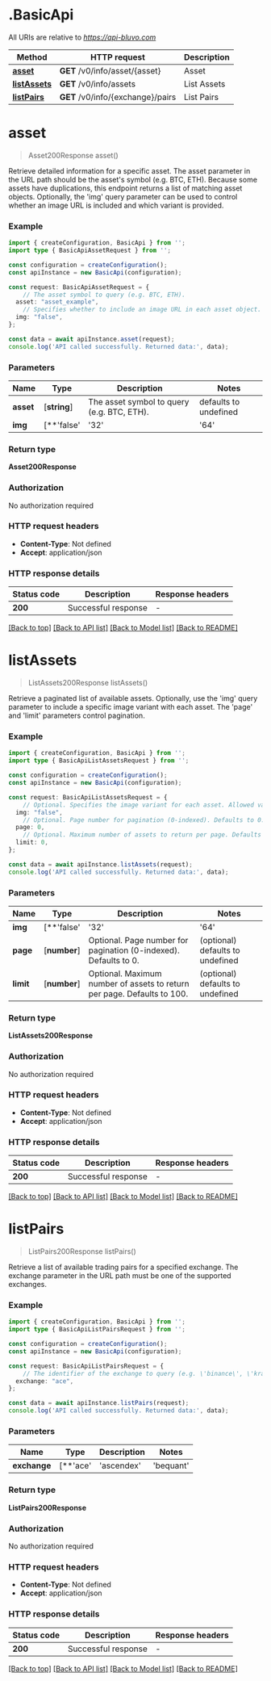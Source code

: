 # .BasicApi

All URIs are relative to *https://api-bluvo.com*

Method | HTTP request | Description
------------- | ------------- | -------------
[**asset**](BasicApi.md#asset) | **GET** /v0/info/asset/{asset} | Asset
[**listAssets**](BasicApi.md#listAssets) | **GET** /v0/info/assets | List Assets
[**listPairs**](BasicApi.md#listPairs) | **GET** /v0/info/{exchange}/pairs | List Pairs


# **asset**
> Asset200Response asset()

Retrieve detailed information for a specific asset. The asset parameter in the URL path should be the asset\'s symbol (e.g. BTC, ETH). Because some assets have duplications, this endpoint returns a list of matching asset objects. Optionally, the \'img\' query parameter can be used to control whether an image URL is included and which variant is provided.

### Example


```typescript
import { createConfiguration, BasicApi } from '';
import type { BasicApiAssetRequest } from '';

const configuration = createConfiguration();
const apiInstance = new BasicApi(configuration);

const request: BasicApiAssetRequest = {
    // The asset symbol to query (e.g. BTC, ETH).
  asset: "asset_example",
    // Specifies whether to include an image URL in each asset object. Allowed values are: \'true\' (include the default image), \'false\' (exclude image), \'32\' (32px variant), or \'64\' (64px variant). (optional)
  img: "false",
};

const data = await apiInstance.asset(request);
console.log('API called successfully. Returned data:', data);
```


### Parameters

Name | Type | Description  | Notes
------------- | ------------- | ------------- | -------------
 **asset** | [**string**] | The asset symbol to query (e.g. BTC, ETH). | defaults to undefined
 **img** | [**&#39;false&#39; | &#39;32&#39; | &#39;64&#39; | &#39;128&#39;**]**Array<&#39;false&#39; &#124; &#39;32&#39; &#124; &#39;64&#39; &#124; &#39;128&#39;>** | Specifies whether to include an image URL in each asset object. Allowed values are: \&#39;true\&#39; (include the default image), \&#39;false\&#39; (exclude image), \&#39;32\&#39; (32px variant), or \&#39;64\&#39; (64px variant). | (optional) defaults to undefined


### Return type

**Asset200Response**

### Authorization

No authorization required

### HTTP request headers

 - **Content-Type**: Not defined
 - **Accept**: application/json


### HTTP response details
| Status code | Description | Response headers |
|-------------|-------------|------------------|
**200** | Successful response |  -  |

[[Back to top]](#) [[Back to API list]](README.md#documentation-for-api-endpoints) [[Back to Model list]](README.md#documentation-for-models) [[Back to README]](README.md)

# **listAssets**
> ListAssets200Response listAssets()

Retrieve a paginated list of available assets. Optionally, use the \'img\' query parameter to include a specific image variant with each asset. The \'page\' and \'limit\' parameters control pagination.

### Example


```typescript
import { createConfiguration, BasicApi } from '';
import type { BasicApiListAssetsRequest } from '';

const configuration = createConfiguration();
const apiInstance = new BasicApi(configuration);

const request: BasicApiListAssetsRequest = {
    // Optional. Specifies the image variant for each asset. Allowed values: \'false\' (exclude images), \'true\' (include default image), \'64\' (64px variant), or \'32\' (32px variant). (optional)
  img: "false",
    // Optional. Page number for pagination (0-indexed). Defaults to 0. (optional)
  page: 0,
    // Optional. Maximum number of assets to return per page. Defaults to 100. (optional)
  limit: 0,
};

const data = await apiInstance.listAssets(request);
console.log('API called successfully. Returned data:', data);
```


### Parameters

Name | Type | Description  | Notes
------------- | ------------- | ------------- | -------------
 **img** | [**&#39;false&#39; | &#39;32&#39; | &#39;64&#39; | &#39;128&#39;**]**Array<&#39;false&#39; &#124; &#39;32&#39; &#124; &#39;64&#39; &#124; &#39;128&#39;>** | Optional. Specifies the image variant for each asset. Allowed values: \&#39;false\&#39; (exclude images), \&#39;true\&#39; (include default image), \&#39;64\&#39; (64px variant), or \&#39;32\&#39; (32px variant). | (optional) defaults to undefined
 **page** | [**number**] | Optional. Page number for pagination (0-indexed). Defaults to 0. | (optional) defaults to undefined
 **limit** | [**number**] | Optional. Maximum number of assets to return per page. Defaults to 100. | (optional) defaults to undefined


### Return type

**ListAssets200Response**

### Authorization

No authorization required

### HTTP request headers

 - **Content-Type**: Not defined
 - **Accept**: application/json


### HTTP response details
| Status code | Description | Response headers |
|-------------|-------------|------------------|
**200** | Successful response |  -  |

[[Back to top]](#) [[Back to API list]](README.md#documentation-for-api-endpoints) [[Back to Model list]](README.md#documentation-for-models) [[Back to README]](README.md)

# **listPairs**
> ListPairs200Response listPairs()

Retrieve a list of available trading pairs for a specified exchange. The exchange parameter in the URL path must be one of the supported exchanges.

### Example


```typescript
import { createConfiguration, BasicApi } from '';
import type { BasicApiListPairsRequest } from '';

const configuration = createConfiguration();
const apiInstance = new BasicApi(configuration);

const request: BasicApiListPairsRequest = {
    // The identifier of the exchange to query (e.g. \'binance\', \'kraken\').
  exchange: "ace",
};

const data = await apiInstance.listPairs(request);
console.log('API called successfully. Returned data:', data);
```


### Parameters

Name | Type | Description  | Notes
------------- | ------------- | ------------- | -------------
 **exchange** | [**&#39;ace&#39; | &#39;ascendex&#39; | &#39;bequant&#39; | &#39;bigone&#39; | &#39;binance&#39; | &#39;coinbase&#39; | &#39;binanceus&#39; | &#39;bingx&#39; | &#39;bit2c&#39; | &#39;bitbank&#39; | &#39;bitbns&#39; | &#39;bitcoincom&#39; | &#39;bitfinex&#39; | &#39;bitflyer&#39; | &#39;bitget&#39; | &#39;bithumb&#39; | &#39;bitmart&#39; | &#39;bitmex&#39; | &#39;bitopro&#39; | &#39;bitpanda&#39; | &#39;bitrue&#39; | &#39;bitso&#39; | &#39;bitstamp&#39; | &#39;bitteam&#39; | &#39;bitvavo&#39; | &#39;bl3p&#39; | &#39;blockchaincom&#39; | &#39;blofin&#39; | &#39;btcalpha&#39; | &#39;btcbox&#39; | &#39;btcmarkets&#39; | &#39;btcturk&#39; | &#39;cex&#39; | &#39;coincheck&#39; | &#39;coinex&#39; | &#39;coinlist&#39; | &#39;coinmate&#39; | &#39;coinmetro&#39; | &#39;coinone&#39; | &#39;coinsph&#39; | &#39;coinspot&#39; | &#39;cryptocom&#39; | &#39;delta&#39; | &#39;deribit&#39; | &#39;digifinex&#39; | &#39;exmo&#39; | &#39;fmfwio&#39; | &#39;gate&#39; | &#39;gateio&#39; | &#39;gemini&#39; | &#39;hashkey&#39; | &#39;hitbtc&#39; | &#39;hollaex&#39; | &#39;htx&#39; | &#39;huobi&#39; | &#39;huobijp&#39; | &#39;hyperliquid&#39; | &#39;independentreserve&#39; | &#39;indodax&#39; | &#39;kraken&#39; | &#39;krakenfutures&#39; | &#39;kucoin&#39; | &#39;kucoinfutures&#39; | &#39;latoken&#39; | &#39;lbank&#39; | &#39;luno&#39; | &#39;mercado&#39; | &#39;mexc&#39; | &#39;ndax&#39; | &#39;novadax&#39; | &#39;oceanex&#39; | &#39;okcoin&#39; | &#39;okx&#39; | &#39;onetrading&#39; | &#39;oxfun&#39; | &#39;p2b&#39; | &#39;paradex&#39; | &#39;paymium&#39; | &#39;phemex&#39; | &#39;poloniex&#39; | &#39;poloniexfutures&#39; | &#39;probit&#39; | &#39;timex&#39; | &#39;tradeogre&#39; | &#39;upbit&#39; | &#39;vertex&#39; | &#39;wavesexchange&#39; | &#39;whitebit&#39; | &#39;woo&#39; | &#39;woofipro&#39; | &#39;xt&#39; | &#39;yobit&#39; | &#39;zaif&#39; | &#39;zonda&#39;**]**Array<&#39;ace&#39; &#124; &#39;ascendex&#39; &#124; &#39;bequant&#39; &#124; &#39;bigone&#39; &#124; &#39;binance&#39; &#124; &#39;coinbase&#39; &#124; &#39;binanceus&#39; &#124; &#39;bingx&#39; &#124; &#39;bit2c&#39; &#124; &#39;bitbank&#39; &#124; &#39;bitbns&#39; &#124; &#39;bitcoincom&#39; &#124; &#39;bitfinex&#39; &#124; &#39;bitflyer&#39; &#124; &#39;bitget&#39; &#124; &#39;bithumb&#39; &#124; &#39;bitmart&#39; &#124; &#39;bitmex&#39; &#124; &#39;bitopro&#39; &#124; &#39;bitpanda&#39; &#124; &#39;bitrue&#39; &#124; &#39;bitso&#39; &#124; &#39;bitstamp&#39; &#124; &#39;bitteam&#39; &#124; &#39;bitvavo&#39; &#124; &#39;bl3p&#39; &#124; &#39;blockchaincom&#39; &#124; &#39;blofin&#39; &#124; &#39;btcalpha&#39; &#124; &#39;btcbox&#39; &#124; &#39;btcmarkets&#39; &#124; &#39;btcturk&#39; &#124; &#39;cex&#39; &#124; &#39;coincheck&#39; &#124; &#39;coinex&#39; &#124; &#39;coinlist&#39; &#124; &#39;coinmate&#39; &#124; &#39;coinmetro&#39; &#124; &#39;coinone&#39; &#124; &#39;coinsph&#39; &#124; &#39;coinspot&#39; &#124; &#39;cryptocom&#39; &#124; &#39;delta&#39; &#124; &#39;deribit&#39; &#124; &#39;digifinex&#39; &#124; &#39;exmo&#39; &#124; &#39;fmfwio&#39; &#124; &#39;gate&#39; &#124; &#39;gateio&#39; &#124; &#39;gemini&#39; &#124; &#39;hashkey&#39; &#124; &#39;hitbtc&#39; &#124; &#39;hollaex&#39; &#124; &#39;htx&#39; &#124; &#39;huobi&#39; &#124; &#39;huobijp&#39; &#124; &#39;hyperliquid&#39; &#124; &#39;independentreserve&#39; &#124; &#39;indodax&#39; &#124; &#39;kraken&#39; &#124; &#39;krakenfutures&#39; &#124; &#39;kucoin&#39; &#124; &#39;kucoinfutures&#39; &#124; &#39;latoken&#39; &#124; &#39;lbank&#39; &#124; &#39;luno&#39; &#124; &#39;mercado&#39; &#124; &#39;mexc&#39; &#124; &#39;ndax&#39; &#124; &#39;novadax&#39; &#124; &#39;oceanex&#39; &#124; &#39;okcoin&#39; &#124; &#39;okx&#39; &#124; &#39;onetrading&#39; &#124; &#39;oxfun&#39; &#124; &#39;p2b&#39; &#124; &#39;paradex&#39; &#124; &#39;paymium&#39; &#124; &#39;phemex&#39; &#124; &#39;poloniex&#39; &#124; &#39;poloniexfutures&#39; &#124; &#39;probit&#39; &#124; &#39;timex&#39; &#124; &#39;tradeogre&#39; &#124; &#39;upbit&#39; &#124; &#39;vertex&#39; &#124; &#39;wavesexchange&#39; &#124; &#39;whitebit&#39; &#124; &#39;woo&#39; &#124; &#39;woofipro&#39; &#124; &#39;xt&#39; &#124; &#39;yobit&#39; &#124; &#39;zaif&#39; &#124; &#39;zonda&#39;>** | The identifier of the exchange to query (e.g. \&#39;binance\&#39;, \&#39;kraken\&#39;). | defaults to undefined


### Return type

**ListPairs200Response**

### Authorization

No authorization required

### HTTP request headers

 - **Content-Type**: Not defined
 - **Accept**: application/json


### HTTP response details
| Status code | Description | Response headers |
|-------------|-------------|------------------|
**200** | Successful response |  -  |

[[Back to top]](#) [[Back to API list]](README.md#documentation-for-api-endpoints) [[Back to Model list]](README.md#documentation-for-models) [[Back to README]](README.md)


